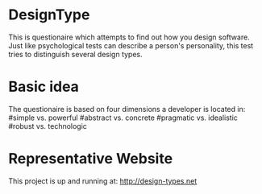 DesignType
==========

This is questionaire which attempts to find out how you design software. Just like psychological tests can describe a person's personality, this test tries to distinguish several design types.

Basic idea
===========

The questionaire is based on four dimensions a developer is located in:
#simple vs. powerful
#abstract vs. concrete
#pragmatic vs. idealistic
#robust vs. technologic

Representative Website
======================

This project is up and running at: http://design-types.net
